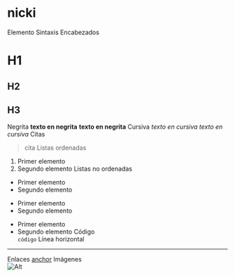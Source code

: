 # nicki
Elemento	Sintaxis
Encabezados	
# H1
## H2
## H3
Negrita	
**texto en negrita**
__texto en negrita__
Cursiva	
*texto en cursiva*
_texto en cursiva_
Citas	
> cita
Listas ordenadas	
1. Primer elemento
1. Segundo elemento
Listas no ordenadas	
* Primer elemento
* Segundo elemento
 
+ Primer elemento
+ Segundo elemento
 
- Primer elemento
- Segundo elemento
Código	
`código`
Línea horizontal	
---
Enlaces	
[anchor](https://enlace.tld "título")
Imágenes	
![Alt](/ruta/imagen.png)
